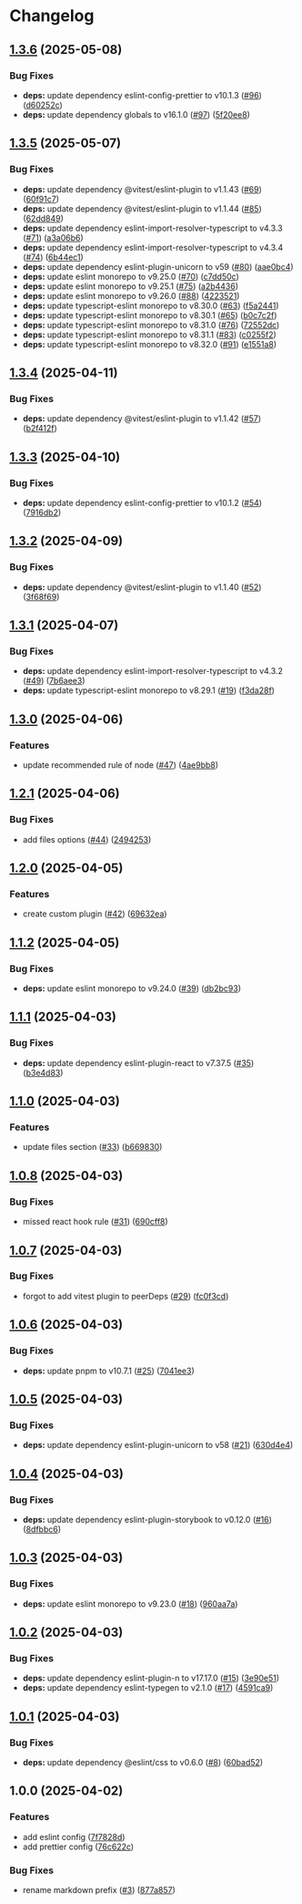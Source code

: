 # Changelog

## [1.3.6](https://github.com/re-taro/configs/compare/v1.3.5...v1.3.6) (2025-05-08)


### Bug Fixes

* **deps:** update dependency eslint-config-prettier to v10.1.3 ([#96](https://github.com/re-taro/configs/issues/96)) ([d60252c](https://github.com/re-taro/configs/commit/d60252c28c36e3f87d3d64d0ca61bfb71aed5019))
* **deps:** update dependency globals to v16.1.0 ([#97](https://github.com/re-taro/configs/issues/97)) ([5f20ee8](https://github.com/re-taro/configs/commit/5f20ee841417c577616022c19a9c89cd36617c04))

## [1.3.5](https://github.com/re-taro/configs/compare/v1.3.4...v1.3.5) (2025-05-07)


### Bug Fixes

* **deps:** update dependency @vitest/eslint-plugin to v1.1.43 ([#69](https://github.com/re-taro/configs/issues/69)) ([60f91c7](https://github.com/re-taro/configs/commit/60f91c76261c04024a5d2b6bbd737db7f4d56a2a))
* **deps:** update dependency @vitest/eslint-plugin to v1.1.44 ([#85](https://github.com/re-taro/configs/issues/85)) ([62dd849](https://github.com/re-taro/configs/commit/62dd8495483105f499432f2b82de100bfb74e7f0))
* **deps:** update dependency eslint-import-resolver-typescript to v4.3.3 ([#71](https://github.com/re-taro/configs/issues/71)) ([a3a06b6](https://github.com/re-taro/configs/commit/a3a06b6174a1bfafe4047349397f83508de82790))
* **deps:** update dependency eslint-import-resolver-typescript to v4.3.4 ([#74](https://github.com/re-taro/configs/issues/74)) ([6b44ec1](https://github.com/re-taro/configs/commit/6b44ec1f084d3fc1709b1b6ee522c15dc5b39c29))
* **deps:** update dependency eslint-plugin-unicorn to v59 ([#80](https://github.com/re-taro/configs/issues/80)) ([aae0bc4](https://github.com/re-taro/configs/commit/aae0bc44dec653248da71b541f0e3c2d6d143743))
* **deps:** update eslint monorepo to v9.25.0 ([#70](https://github.com/re-taro/configs/issues/70)) ([c7dd50c](https://github.com/re-taro/configs/commit/c7dd50ce7a69e84057b000660cf18fa800946fc4))
* **deps:** update eslint monorepo to v9.25.1 ([#75](https://github.com/re-taro/configs/issues/75)) ([a2b4436](https://github.com/re-taro/configs/commit/a2b4436587af78a3bfdf885061167eaf26cb5616))
* **deps:** update eslint monorepo to v9.26.0 ([#88](https://github.com/re-taro/configs/issues/88)) ([4223521](https://github.com/re-taro/configs/commit/42235212f8738a5982bee5e7774d9146ee093a89))
* **deps:** update typescript-eslint monorepo to v8.30.0 ([#63](https://github.com/re-taro/configs/issues/63)) ([f5a2441](https://github.com/re-taro/configs/commit/f5a2441e4cc656d79052afc0a4bc90d2ea57b411))
* **deps:** update typescript-eslint monorepo to v8.30.1 ([#65](https://github.com/re-taro/configs/issues/65)) ([b0c7c2f](https://github.com/re-taro/configs/commit/b0c7c2fbabdfc775b8fda9d1e4ea51c4fd304686))
* **deps:** update typescript-eslint monorepo to v8.31.0 ([#76](https://github.com/re-taro/configs/issues/76)) ([72552dc](https://github.com/re-taro/configs/commit/72552dc71a0c8614c23d4f940e6a3039329cfbca))
* **deps:** update typescript-eslint monorepo to v8.31.1 ([#83](https://github.com/re-taro/configs/issues/83)) ([c0255f2](https://github.com/re-taro/configs/commit/c0255f2f61808190611962e9b3f0928ce1ababe1))
* **deps:** update typescript-eslint monorepo to v8.32.0 ([#91](https://github.com/re-taro/configs/issues/91)) ([e1551a8](https://github.com/re-taro/configs/commit/e1551a8f0858bc3799fc06929ae380b2b1eac935))

## [1.3.4](https://github.com/re-taro/configs/compare/v1.3.3...v1.3.4) (2025-04-11)


### Bug Fixes

* **deps:** update dependency @vitest/eslint-plugin to v1.1.42 ([#57](https://github.com/re-taro/configs/issues/57)) ([b2f412f](https://github.com/re-taro/configs/commit/b2f412f8c50c774d79592480da15379c0ef2879a))

## [1.3.3](https://github.com/re-taro/configs/compare/v1.3.2...v1.3.3) (2025-04-10)


### Bug Fixes

* **deps:** update dependency eslint-config-prettier to v10.1.2 ([#54](https://github.com/re-taro/configs/issues/54)) ([7916db2](https://github.com/re-taro/configs/commit/7916db2fbaf0b1447d26912bb38925c0563b7a77))

## [1.3.2](https://github.com/re-taro/configs/compare/v1.3.1...v1.3.2) (2025-04-09)


### Bug Fixes

* **deps:** update dependency @vitest/eslint-plugin to v1.1.40 ([#52](https://github.com/re-taro/configs/issues/52)) ([3f68f69](https://github.com/re-taro/configs/commit/3f68f69dbd1c6f56e0b36a55201757952ba744ea))

## [1.3.1](https://github.com/re-taro/configs/compare/v1.3.0...v1.3.1) (2025-04-07)


### Bug Fixes

* **deps:** update dependency eslint-import-resolver-typescript to v4.3.2 ([#49](https://github.com/re-taro/configs/issues/49)) ([7b6aee3](https://github.com/re-taro/configs/commit/7b6aee3fa80dca456bc03f96e36e114d12ae9dd0))
* **deps:** update typescript-eslint monorepo to v8.29.1 ([#19](https://github.com/re-taro/configs/issues/19)) ([f3da28f](https://github.com/re-taro/configs/commit/f3da28f0778e4e46f5a685757da2e55e0aafe087))

## [1.3.0](https://github.com/re-taro/configs/compare/v1.2.1...v1.3.0) (2025-04-06)


### Features

* update recommended rule of node ([#47](https://github.com/re-taro/configs/issues/47)) ([4ae9bb8](https://github.com/re-taro/configs/commit/4ae9bb8f482b1f012e6c6bed4f6f6b3c2e347ffc))

## [1.2.1](https://github.com/re-taro/configs/compare/v1.2.0...v1.2.1) (2025-04-06)


### Bug Fixes

* add files options ([#44](https://github.com/re-taro/configs/issues/44)) ([2494253](https://github.com/re-taro/configs/commit/24942534639a69f516ea1a280a12c5129b048220))

## [1.2.0](https://github.com/re-taro/configs/compare/v1.1.2...v1.2.0) (2025-04-05)


### Features

* create custom plugin ([#42](https://github.com/re-taro/configs/issues/42)) ([69632ea](https://github.com/re-taro/configs/commit/69632ea8bd8ae6c78fa7f769b2a070363744e00a))

## [1.1.2](https://github.com/re-taro/configs/compare/v1.1.1...v1.1.2) (2025-04-05)


### Bug Fixes

* **deps:** update eslint monorepo to v9.24.0 ([#39](https://github.com/re-taro/configs/issues/39)) ([db2bc93](https://github.com/re-taro/configs/commit/db2bc93b92e84f7dc6fdb40df1762d242e358156))

## [1.1.1](https://github.com/re-taro/configs/compare/v1.1.0...v1.1.1) (2025-04-03)


### Bug Fixes

* **deps:** update dependency eslint-plugin-react to v7.37.5 ([#35](https://github.com/re-taro/configs/issues/35)) ([b3e4d83](https://github.com/re-taro/configs/commit/b3e4d833f2454801fbca7f70899dfa8441ac4347))

## [1.1.0](https://github.com/re-taro/configs/compare/v1.0.8...v1.1.0) (2025-04-03)


### Features

* update files section ([#33](https://github.com/re-taro/configs/issues/33)) ([b669830](https://github.com/re-taro/configs/commit/b6698308f0e1ee265357cbe7870c2f80a1b7a9f9))

## [1.0.8](https://github.com/re-taro/configs/compare/v1.0.7...v1.0.8) (2025-04-03)


### Bug Fixes

* missed react hook rule ([#31](https://github.com/re-taro/configs/issues/31)) ([690cff8](https://github.com/re-taro/configs/commit/690cff8fec8bc7656aa59ab273db36379b4d4f3c))

## [1.0.7](https://github.com/re-taro/configs/compare/v1.0.6...v1.0.7) (2025-04-03)


### Bug Fixes

* forgot to add vitest plugin to peerDeps ([#29](https://github.com/re-taro/configs/issues/29)) ([fc0f3cd](https://github.com/re-taro/configs/commit/fc0f3cdeff29c418168ac70e628413f82c7d066c))

## [1.0.6](https://github.com/re-taro/configs/compare/v1.0.5...v1.0.6) (2025-04-03)


### Bug Fixes

* **deps:** update pnpm to v10.7.1 ([#25](https://github.com/re-taro/configs/issues/25)) ([7041ee3](https://github.com/re-taro/configs/commit/7041ee302af42f86905df2461b589d80bf7df43a))

## [1.0.5](https://github.com/re-taro/configs/compare/v1.0.4...v1.0.5) (2025-04-03)


### Bug Fixes

* **deps:** update dependency eslint-plugin-unicorn to v58 ([#21](https://github.com/re-taro/configs/issues/21)) ([630d4e4](https://github.com/re-taro/configs/commit/630d4e45e2ff5e7f0e5104e7b6c579712f63b81e))

## [1.0.4](https://github.com/re-taro/configs/compare/v1.0.3...v1.0.4) (2025-04-03)


### Bug Fixes

* **deps:** update dependency eslint-plugin-storybook to v0.12.0 ([#16](https://github.com/re-taro/configs/issues/16)) ([8dfbbc6](https://github.com/re-taro/configs/commit/8dfbbc6a4ec273d6df6431090329989ae16e2e0a))

## [1.0.3](https://github.com/re-taro/configs/compare/v1.0.2...v1.0.3) (2025-04-03)


### Bug Fixes

* **deps:** update eslint monorepo to v9.23.0 ([#18](https://github.com/re-taro/configs/issues/18)) ([960aa7a](https://github.com/re-taro/configs/commit/960aa7a3169921e288a55484df0e0c9a1158326c))

## [1.0.2](https://github.com/re-taro/configs/compare/v1.0.1...v1.0.2) (2025-04-03)


### Bug Fixes

* **deps:** update dependency eslint-plugin-n to v17.17.0 ([#15](https://github.com/re-taro/configs/issues/15)) ([3e90e51](https://github.com/re-taro/configs/commit/3e90e519d2c0c40845b352abf16acf0bc598b0ae))
* **deps:** update dependency eslint-typegen to v2.1.0 ([#17](https://github.com/re-taro/configs/issues/17)) ([4591ca9](https://github.com/re-taro/configs/commit/4591ca95512b4dc9050bf8d533aa53d768cb2844))

## [1.0.1](https://github.com/re-taro/configs/compare/v1.0.0...v1.0.1) (2025-04-03)


### Bug Fixes

* **deps:** update dependency @eslint/css to v0.6.0 ([#8](https://github.com/re-taro/configs/issues/8)) ([60bad52](https://github.com/re-taro/configs/commit/60bad52580ebdd8613eca2ca4156079bc5ac2175))

## 1.0.0 (2025-04-02)


### Features

* add eslint config ([7f7828d](https://github.com/re-taro/configs/commit/7f7828dc2e6b7e0cd1bcbdcc44ed86fed89d2816))
* add prettier config ([76c622c](https://github.com/re-taro/configs/commit/76c622c1200228ec05c95a75c1045072497a4b11))


### Bug Fixes

* rename markdown prefix ([#3](https://github.com/re-taro/configs/issues/3)) ([877a857](https://github.com/re-taro/configs/commit/877a857d04df961e700ee901bec8933798906ebe))
